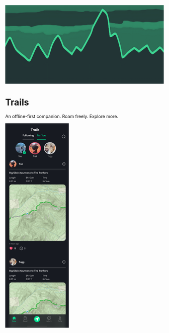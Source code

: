 <img src=".github/trails_outline_inverse.png" height="250" alt="Trails logo"/>

# Trails

An offline-first companion. Roam freely. Explore more.

<img src=".github/home.png" height="650" alt="Trails Home Tab"/>

